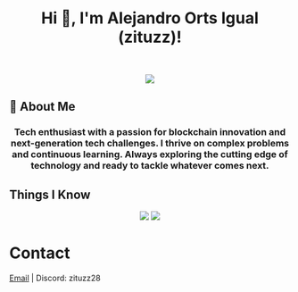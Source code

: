 <h1 align="center">Hi 👋, I'm Alejandro Orts Igual (zituzz)!</h1>
<br/>
<p align="center">
<img src="https://media1.giphy.com/media/ZVik7pBtu9dNS/giphy.gif" >
</p>

## 🚀 About Me
<h3 align="center">Tech enthusiast with a passion for blockchain innovation and next-generation tech challenges. I thrive on complex problems and continuous learning. Always exploring the cutting edge of technology and ready to tackle whatever comes next.</h3>

## Things I Know
<p align="center">
  <a>
    <img src="https://skillicons.dev/icons?i=js,ts,nestjs,express,graphql,angular,html,css,scss,prisma,linux,bash,nest,docker,figma"/>
    <img src="https://skillicons.dev/icons?i=git,nextjs,nodejs,py,react,java,tailwind,vscode,aws,azure,"/>
  </a>
</p>

# Contact

[Email](mailto:alex.ortsigu@gmail.com) | Discord: zituzz28
